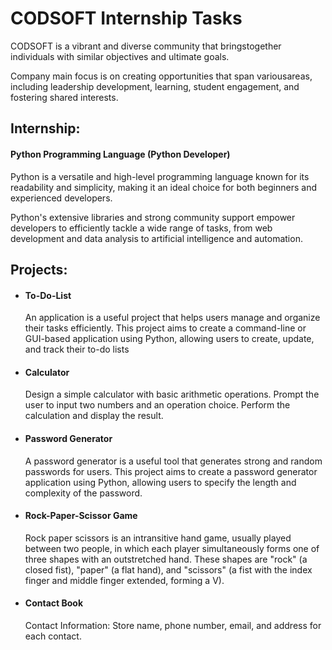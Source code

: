 # CODSOFT Internship Tasks

CODSOFT is a vibrant and diverse community that bringstogether individuals with similar objectives and ultimate goals.

Company main focus is on creating opportunities that span variousareas, including leadership development, learning, student
engagement, and fostering shared interests.

## Internship:
#### Python Programming Language (Python Developer)


Python is a versatile and high-level programming language known for its readability and simplicity,
making it an ideal choice for both beginners and experienced developers.


Python's extensive libraries and strong community support empower developers to efficiently tackle a 
wide range of tasks, from web development and data analysis to artificial intelligence and automation.


## Projects:

 - #### To-Do-List
    An application is a useful project that helps users manage
    and organize their tasks efficiently. This project aims to create a
    command-line or GUI-based application using Python, allowing users to create, update, and track their to-do lists

 - #### Calculator
    Design a simple calculator with basic arithmetic operations.
    Prompt the user to input two numbers and an operation choice. Perform the calculation and display the result.

 - #### Password Generator
    A password generator is a useful tool that generates strong and random passwords for users. This project aims to create a
    password generator application using Python, allowing users to specify the length and complexity of the password.

 - #### Rock-Paper-Scissor Game
    Rock paper scissors is an intransitive hand game, usually played between two people, in which each player simultaneously 
    forms one of three shapes with an outstretched hand. These shapes are "rock" (a closed fist), "paper" (a flat hand), and 
    "scissors" (a fist with the index finger and middle finger extended, forming a V).

 - #### Contact Book
    Contact Information: Store name, phone number, email, and address for each contact.
